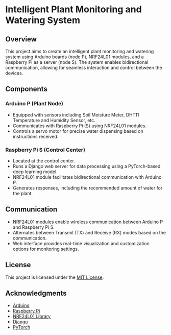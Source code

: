 # Intelligent Plant Monitoring and Watering System

## Overview

This project aims to create an intelligent plant monitoring and watering system using Arduino boards (node P), NRF24L01 modules, and a Raspberry Pi as a server (node S). The system enables bidirectional communication, allowing for seamless interaction and control between the devices.

## Components

### Arduino P (Plant Node)

- Equipped with sensors including Soil Moisture Meter, DHT11 Temperature and Humidity Sensor, etc.
- Communicates with Raspberry Pi (S) using NRF24L01 modules.
- Controls a servo motor for precise water dispensing based on instructions received.

### Raspberry Pi S (Control Center)

- Located at the control center.
- Runs a Django web server for data processing using a PyTorch-based deep learning model.
- NRF24L01 module facilitates bidirectional communication with Arduino P.
- Generates responses, including the recommended amount of water for the plant.

## Communication

- NRF24L01 modules enable wireless communication between Arduino P and Raspberry Pi S.
- Alternates between Transmit (TX) and Receive (RX) modes based on the communication.
- Web interface provides real-time visualization and customization options for monitoring settings.


## License

This project is licensed under the [MIT License](LICENSE).

## Acknowledgments

- [Arduino](https://www.arduino.cc/)
- [Raspberry Pi](https://www.raspberrypi.org/)
- [NRF24L01 Library](https://github.com/nRF24/RF24)
- [Django](https://www.djangoproject.com/)
- [PyTorch](https://pytorch.org/)

